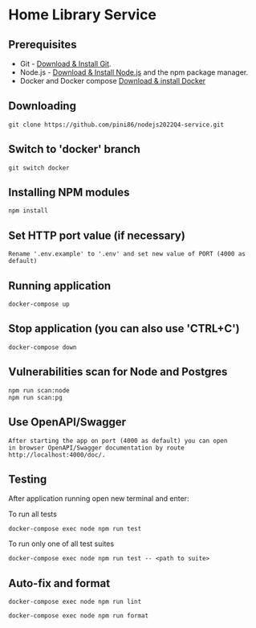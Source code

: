 # Home Library Service

## Prerequisites

- Git - [Download & Install Git](https://git-scm.com/downloads).
- Node.js - [Download & Install Node.js](https://nodejs.org/en/download/) and the npm package manager.
- Docker and Docker compose [Download & install Docker](https://www.docker.com/products/docker-desktop/)

## Downloading

```
git clone https://github.com/pini86/nodejs2022Q4-service.git
```

## Switch to 'docker' branch

```
git switch docker
```

## Installing NPM modules

```
npm install
```

## Set HTTP port value (if necessary)

```
Rename '.env.example' to '.env' and set new value of PORT (4000 as default)
```

## Running application

```
docker-compose up
```

## Stop application (you can also use 'CTRL+C')

```
docker-compose down
```

## Vulnerabilities scan for Node and Postgres

```
npm run scan:node
npm run scan:pg
```

## Use OpenAPI/Swagger

```
After starting the app on port (4000 as default) you can open
in browser OpenAPI/Swagger documentation by route http://localhost:4000/doc/.
```

## Testing

After application running open new terminal and enter:

To run all tests

```
docker-compose exec node npm run test
```

To run only one of all test suites

```
docker-compose exec node npm run test -- <path to suite>
```

## Auto-fix and format

```
docker-compose exec node npm run lint
```

```
docker-compose exec node npm run format
```
